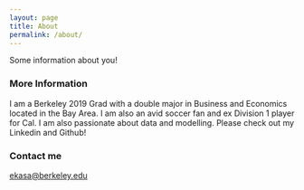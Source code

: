 ```yaml
---
layout: page
title: About
permalink: /about/
---
```


Some information about you!

### More Information

I am a Berkeley 2019 Grad with a double major in Business and Economics located in the Bay Area. I am also an avid soccer fan and ex Division 1 player for Cal. I am also passionate about data and modelling. Please check out my Linkedin and Github!

### Contact me

[ekasa@berkeley.edu](mailto:ekasa@berkeley.edu)
